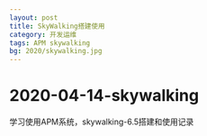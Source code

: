 ```yaml
---
layout: post
title: SkyWalking搭建使用
category: 开发运维
tags: APM skywalking
bg: 2020/skywalking.jpg
---
```


# 2020-04-14-skywalking

学习使用APM系统，skywalking-6.5搭建和使用记录

